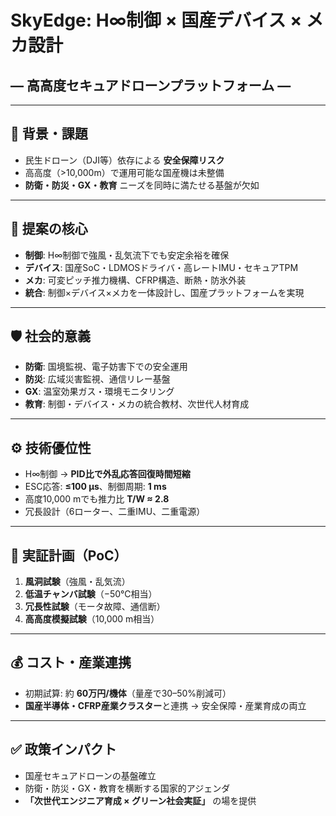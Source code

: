 # SkyEdge: H∞制御 × 国産デバイス × メカ設計  
## ― 高高度セキュアドローンプラットフォーム ―

---

## 🎯 背景・課題
- 民生ドローン（DJI等）依存による **安全保障リスク**  
- 高高度（>10,000m）で運用可能な国産機は未整備  
- **防衛・防災・GX・教育** ニーズを同時に満たせる基盤が欠如  

---

## 🚀 提案の核心
- **制御**: H∞制御で強風・乱気流下でも安定余裕を確保  
- **デバイス**: 国産SoC・LDMOSドライバ・高レートIMU・セキュアTPM  
- **メカ**: 可変ピッチ推力機構、CFRP構造、断熱・防氷外装  
- **統合**: 制御×デバイス×メカを一体設計し、国産プラットフォームを実現  

---

## 🛡 社会的意義
- **防衛**: 国境監視、電子妨害下での安全運用  
- **防災**: 広域災害監視、通信リレー基盤  
- **GX**: 温室効果ガス・環境モニタリング  
- **教育**: 制御・デバイス・メカの統合教材、次世代人材育成  

---

## ⚙ 技術優位性
- H∞制御 → **PID比で外乱応答回復時間短縮**  
- ESC応答: **≤100 µs**、制御周期: **1 ms**  
- 高度10,000 mでも推力比 **T/W ≈ 2.8**  
- 冗長設計（6ローター、二重IMU、二重電源）  

---

## 📅 実証計画（PoC）
1. **風洞試験**（強風・乱気流）  
2. **低温チャンバ試験**（−50℃相当）  
3. **冗長性試験**（モータ故障、通信断）  
4. **高高度模擬試験**（10,000 m相当）  

---

## 💰 コスト・産業連携
- 初期試算: 約 **60万円/機体**（量産で30–50%削減可）  
- **国産半導体・CFRP産業クラスター**と連携 → 安全保障・産業育成の両立  

---

## ✅ 政策インパクト
- 国産セキュアドローンの基盤確立  
- 防衛・防災・GX・教育を横断する国家的アジェンダ  
- **「次世代エンジニア育成 × グリーン社会実証」** の場を提供  
